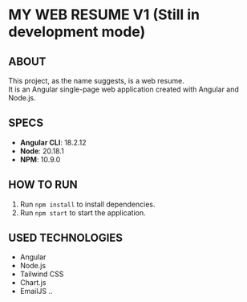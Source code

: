 # MY WEB RESUME V1 (Still in development mode)

## ABOUT
This project, as the name suggests, is a web resume.  
It is an Angular single-page web application created with Angular and Node.js.

## SPECS

- **Angular CLI**: 18.2.12  
- **Node**: 20.18.1  
- **NPM**: 10.9.0  

## HOW TO RUN

1. Run `npm install` to install dependencies.  
2. Run `npm start` to start the application.

## USED TECHNOLOGIES

- Angular  
- Node.js  
- Tailwind CSS  
- Chart.js  
- EmailJS ..